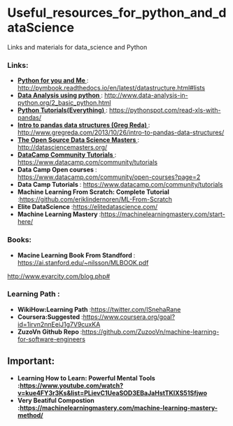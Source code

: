 # Useful_resources_for_python_and_dataScience
Links and materials for data_science and Python

### Links:
* <b> <u> Python for you and Me </u> </b> : http://pymbook.readthedocs.io/en/latest/datastructure.html#lists
* <b> <u> Data Analysis using python </u> </b> : http://www.data-analysis-in-python.org/2_basic_python.html
* <b> <u> Python Tutorials(Everything) </u> </b> : https://pythonspot.com/read-xls-with-pandas/
* <b> <u> Intro to pandas data structures (Greg Reda) </u> </b> : http://www.gregreda.com/2013/10/26/intro-to-pandas-data-structures/
* <b> <u> The Open Source Data Science Masters </u> </b> : http://datasciencemasters.org/
* <b> <u>  DataCamp Community Tutorials </u> </b>  : https://www.datacamp.com/community/tutorials
* <b>  Data Camp Open courses </b> : https://www.datacamp.com/community/open-courses?page=2
* <b> Data Camp Tutorials </b> : https://www.datacamp.com/community/tutorials
* <b> Machine Learning From Scratch: Complete Tutorial </b> :https://github.com/eriklindernoren/ML-From-Scratch
* <b> Elite DataScience </b> :https://elitedatascience.com/
* <b> Machine Learning Mastery </b> :https://machinelearningmastery.com/start-here/



### Books:

* <b> Macine Learning Book From Standford </b> : https://ai.stanford.edu/~nilsson/MLBOOK.pdf

http://www.evarcity.com/blog.php#

### Learning Path :
* <b> WikiHow:Learning Path </b> :https://twitter.com/ISnehaRane
* <b> Coursera:Suggested </b> :https://www.coursera.org/goal?id=1irvn2nnEeiJ1g7V9cuxKA
* <b> ZuzoVn Github Repo </b> :https://github.com/ZuzooVn/machine-learning-for-software-engineers


## Important:
* <b> Learning How to Learn: Powerful Mental Tools :https://www.youtube.com/watch?v=kue4FY3r3Ks&list=PLievC1UeaSOD3EBaJaHstTKIXS51Sfjwo
* <b> Very Beatiful Compostion </b> :https://machinelearningmastery.com/machine-learning-mastery-method/
  

